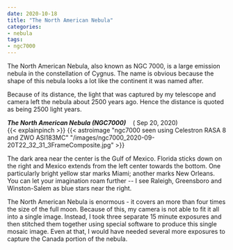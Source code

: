 ```yaml
---
date: 2020-10-18
title: "The North American Nebula"
categories:
- nebula
tags:
- ngc7000
---
```

The North American Nebula, also known as NGC 7000, is a large emission nebula in the constellation of Cygnus. The name is obvious because the shape of this nebula looks a lot like the continent it was named after. 


<!--more-->
Because of its distance, the light that was captured by my telescope and camera left the nebula about 2500 years ago. Hence the distance is quoted as being 2500 light years.

_**The North American  Nebula (NGC7000)**_ &nbsp;&nbsp; ( Sep 20, 2020)<br>
{{< explainpinch >}}
{{< astroimage "ngc7000 seen using Celestron RASA 8 and ZWO ASI183MC" "/images/ngc7000_2020-09-20T22_32_31_3FrameComposite.jpg" >}}

The dark area near the center is the Gulf of Mexico. Florida sticks down on the right and Mexico extends from the left center towards the bottom. One particularly bright yellow star marks Miami; another marks New Orleans. You can let your imagination roam further -- I see Raleigh, Greensboro and Winston-Salem as blue stars near the right.

The North American Nebula is enormous - it covers an more than four times the size of the full moon.  Because of this,
my camera is not able to fit it all into a single image.  Instead, I took three separate 15 minute exposures and then stitched them together using special software to produce this single mosaic image.   Even at that, I would have needed several more exposures to capture the Canada portion of the nebula.


